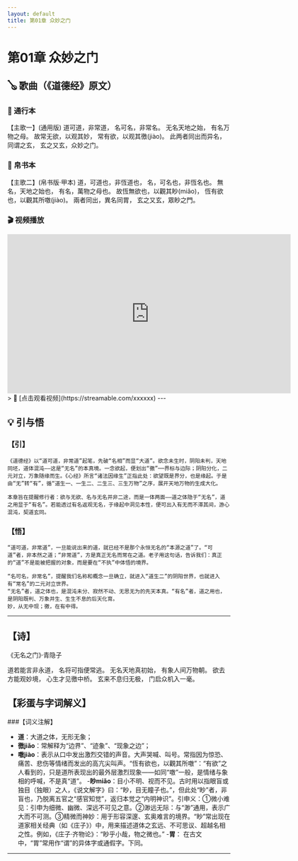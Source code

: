 ```yaml
---
layout: default
title: 第01章 众妙之门
---
```

# 第01章 众妙之门 
## 🪕 歌曲（《道德经》原文）
### 📜 通行本  
【主歌一】(通用版)
道可道，非常道，
名可名，非常名。 
无名天地之始，
有名万物之母。 
故常无欲，以观其妙，
常有欲，以观其徼(jiào)。 
此两者同出而异名，
同谓之玄，
玄之又玄，众妙之门。 

### 📜 帛书本  
【主歌二】(帛书版·甲本)
道，可道也，非恆道也，
名，可名也，非恆名也。
無名，天地之始也，
有名，萬物之母也。
故恆無欲也，以觀其眇(miǎo)，
恆有欲也，以觀其所噭(jiào)。
兩者同出，異名同胃，
玄之又玄，眾眇之門。 

### 🎬 视频播放  
<iframe src="https://streamable.com/e/xxxxxx" width="640" height="360" frameborder="0" allowfullscreen></iframe>  
> 🔗 [点击观看视频](https://streamable.com/xxxxxx)
---

## 💡 引与悟  
### 【引】  
    《道德经》以“道可道，非常道”起笔，先破“名相”而显“大道”。欲念未生时，阴阳未判，天地同坯，道体混沌——这是“无名”的本真境。一念欲起，便划出“徼”──界标与边际；阴阳分化，二元对立，万象随缘而生。《心经》所言“诸法因缘生”正指此处：欲望既是界分，也是缘起。于是由“无”转“有”，循“道生一、一生二、二生三、三生万物”之序，展开天地万物的生成大化。
    
    本章旨在提醒修行者：欲与无欲、名与无名并非二途，而是一体两面——道之体隐于“无名”，道之用显于“有名”。若能透过有名返观无名，于缘起中洞见本性，便可出入有无而不滞其间，游心混沌，契道玄同。

### 【悟】
    “道可道，非常道”，一旦能说出来的道，就已经不是那个永恒无名的“本源之道”了。“可道”者，非本然之道；“非常道”，方是真正无名而常在之道。老子用这句话，告诉我们：真正的“道”不是能被把握的对象，而是要在“不执”中体悟的境界。
    
    “名可名，非常名”，提醒我们名称和概念一旦确立，就进入“道生二”的阴阳世界，也就进入有“常名”的二元对立世界。
    “无名”者，道之体也，是混沌未分、寂然不动、无思无为的先天本真。“有名”者，道之用也，是阴阳既判、万象并生、生生不息的后天化育。
    妙，从无中现；徼，在有中得。
---

## 【诗】
《无名之门》·青隐子

道若能言非永道，
名将可指便常逃。
无名天地真初始，
有象人间万物朝。
欲去方能观妙境，
心生才见徼中桥。
玄来不息归无极，
门启众机入一毫。

## 【彩蛋与字词解义】 
###【词义注解】  
- **道**：大道之体，无形无象；  
- **徼jiǎo**：常解释为“边界”、“迹象”、“现象之边”；
- **噭jiào**：表示从口中发出激烈交错的声音。大声哭喊、叫号。常指因为惊恐、痛苦、悲伤等情绪而发出的高亢尖叫声。“恆有欲也，以觀其所噭”：“有欲”之人看到的，只是道所表现出的最外层激烈现象——如同“噭”一般，是情绪与象相的呼喊，不是真“道”。
-**眇miǎo**：目小不明、视而不见。古时用以指眼盲或独目（独眼）之人，《说文解字》曰：“眇，目无瞳子也。”，但此处“眇”者，非盲也，乃脱离五官之“感官知觉”，返归本觉之“内明神识”。引申义：①微小难见：引申为细微、幽微、深远不可见之意。②渺远无际：与“渺”通用，表示广大而不可测。③精微而神妙：用于形容深邃、玄奥难言的境界。“眇”常出现在道家相关经典（如《庄子》）中，用来描述道体之玄远、不可思议、超越名相之性。例如，《庄子·齐物论》：“眇乎小哉，物之微也。”
-**胃**：  在古文中，“胃”常用作“谓”的异体字或通假字。下同。
---
